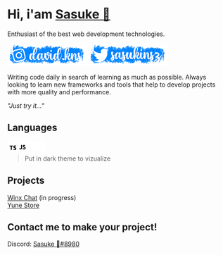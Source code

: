 # Hi, i'am [Sasuke 🌸](https://github.com/sasuke-7)

Enthusiast of the best web development technologies.

[![Instagram](/assets/instagram.png)](https://instagram.com/sasuke-7) [![Twitter](./assets/twitter.png)](https://twitter.com/sasukinsz)

Writing code daily in search of learning as much as possible. Always looking to learn new frameworks and tools that help to develop projects with more quality and performance.

*"Just try it..."*

## Languages
<a href="https://www.w3schools.com/typescript/" target="_blank"><img align="left" alt="Typescript" width="22px" src="./assets/typescript.svg" /></a>
<a href="https://www.w3schools.com/javascript/" target="_blank"><img align="left" alt="Javascript" width="22px" src="./assets/javascript.svg" /></a>
<a href="https://www.w3schools.com/html/" target="_blank"><img align="left" alt="Html" width="22px" src="./assets/html.svg" /></a>
<a href="https://www.w3schools.com/css/" target="_blank"><img align="left" alt="Css" width="22px" src="./assets/css.svg" /></a>
<br/>

> Put in dark theme to vizualize

## Projects
[Winx Chat](https://github.com/sasuke-7/winx-chat) (in progress)
<br/>
[Yune Store](https://yunestore.xyz)

## Contact me to make your project!
Discord: [Sasuke 🌸#8980](https://discord.com/users/757379507358531675)

